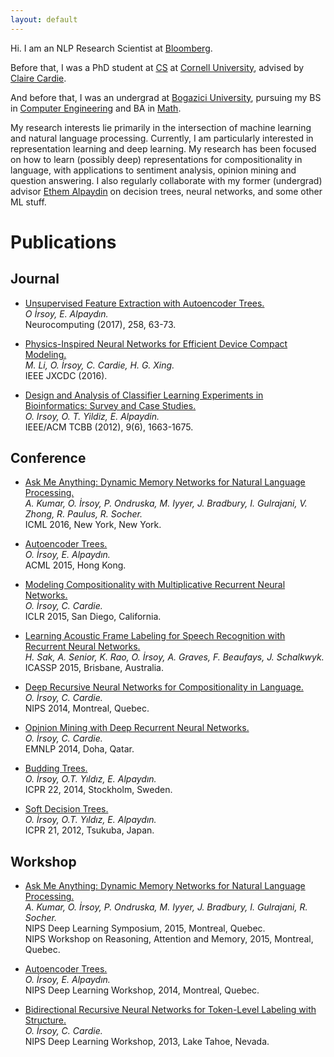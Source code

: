 ```yaml
---
layout: default
---
```


Hi. I am an NLP Research Scientist at [Bloomberg](https://www.techatbloomberg.com/post-topic/data-science/).

Before that, I was a PhD student at [CS](http://www.cs.cornell.edu) at
[Cornell University](http://www.cornell.edu), advised by
[Claire Cardie](http://www.cs.cornell.edu/home/cardie/).

And before that, I was an undergrad at [Bogazici University](http://www.boun.edu.tr/en_US),
 pursuing my
BS in [Computer Engineering](https://cmpe.boun.edu.tr)
 and BA in [Math](http://math.boun.edu.tr).

My research interests lie primarily in the intersection of machine learning and natural
language processing. Currently, I am particularly interested in representation learning and
deep learning. My research has been focused on how to learn (possibly deep)
representations for compositionality in language, with applications to sentiment analysis, opinion
mining and question answering.
I also regularly collaborate with my former (undergrad) advisor
 [Ethem Alpaydin](https://www.cmpe.boun.edu.tr/~ethem/)
on decision trees, neural networks, and some other ML stuff.

# [](#header-1)Publications

## [](#header-2)Journal

- [Unsupervised Feature Extraction with Autoencoder Trees.]()  
   _O İrsoy, E. Alpaydın._  
   Neurocomputing (2017), 258, 63-73.

- [Physics-Inspired Neural Networks for Efficient Device Compact Modeling.]()  
   _M. Li, O. İrsoy, C. Cardie, H. G. Xing._  
   IEEE JXCDC (2016).

- [Design and Analysis of Classifier Learning Experiments in Bioinformatics: Survey and Case Studies.]()  
   _O. Irsoy, O. T. Yildiz, E. Alpaydin._  
   IEEE/ACM TCBB (2012), 9(6), 1663-1675.

## [](#header-2)Conference

- [Ask Me Anything: Dynamic Memory Networks for Natural Language Processing.]()  
   _A. Kumar, O. İrsoy, P. Ondruska, M. Iyyer, J. Bradbury, I. Gulrajani, V. Zhong, R. Paulus, R. Socher._  
   ICML 2016, New York, New York.

- [Autoencoder Trees.]()  
   _O. İrsoy, E. Alpaydın._  
   ACML 2015, Hong Kong.

- [Modeling Compositionality with Multiplicative Recurrent Neural Networks.]()  
   _O. İrsoy, C. Cardie._  
   ICLR 2015, San Diego, California.

- [Learning Acoustic Frame Labeling for Speech Recognition with Recurrent Neural Networks.]()  
   _H. Sak, A. Senior, K. Rao, O. İrsoy, A. Graves, F. Beaufays, J. Schalkwyk._  
   ICASSP 2015, Brisbane, Australia.

- [Deep Recursive Neural Networks for Compositionality in Language.](papers/nips14drsv.pdf)  
   _O. İrsoy, C. Cardie._  
   NIPS 2014, Montreal, Quebec.

- [Opinion Mining with Deep Recurrent Neural Networks.]()  
   _O. İrsoy, C. Cardie._  
   EMNLP 2014, Doha, Qatar.

- [Budding Trees.]()  
   _O. İrsoy, O.T. Yıldız, E. Alpaydın._  
   ICPR 22, 2014, Stockholm, Sweden.

- [Soft Decision Trees.]()  
   _O. İrsoy, O.T. Yıldız, E. Alpaydın._  
   ICPR 21, 2012, Tsukuba, Japan.

## [](#header-2)Workshop

- [Ask Me Anything: Dynamic Memory Networks for Natural Language Processing.]()  
   _A. Kumar, O. İrsoy, P. Ondruska, M. Iyyer, J. Bradbury, I. Gulrajani, R. Socher._  
   NIPS Deep Learning Symposium, 2015, Montreal, Quebec.  
   NIPS Workshop on Reasoning, Attention and Memory, 2015, Montreal, Quebec.

- [Autoencoder Trees.]()  
   _O. İrsoy, E. Alpaydın._  
   NIPS Deep Learning Workshop, 2014, Montreal, Quebec.

- [Bidirectional Recursive Neural Networks for Token-Level Labeling with Structure.]()  
   _O. İrsoy, C. Cardie._  
   NIPS Deep Learning Workshop, 2013, Lake Tahoe, Nevada.
